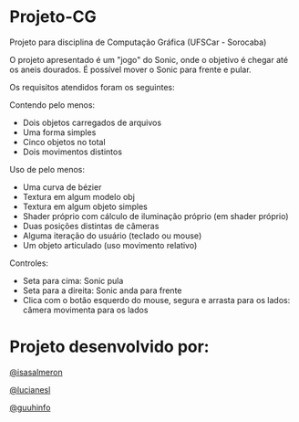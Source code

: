 # Projeto-CG
Projeto para disciplina de Computação Gráfica (UFSCar - Sorocaba)

O projeto apresentado é um "jogo" do Sonic, onde o objetivo é chegar até os aneis dourados. É possível mover o Sonic para frente e pular.

Os requisitos atendidos foram os seguintes:

Contendo pelo menos:
- Dois objetos carregados de arquivos
- Uma forma simples
- Cinco objetos no total
- Dois movimentos distintos

Uso de pelo menos:
- Uma curva de bézier
- Textura em algum modelo obj
- Textura em algum objeto simples
- Shader próprio com cálculo de iluminação próprio (em shader próprio)
- Duas posições distintas de câmeras
- Alguma iteração do usuário (teclado ou mouse)
- Um objeto articulado (uso movimento relativo)

Controles:
- Seta para cima: Sonic pula
- Seta para a direita: Sonic anda para frente
- Clica com o botão esquerdo do mouse, segura e arrasta para os lados: câmera movimenta para os lados

# Projeto desenvolvido por:
[@isasalmeron](https://github.com/isasalmeron)

[@lucianesl](https://github.com/lucianesl)

[@guuhinfo](https://github.com/guuhinfo)

